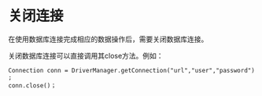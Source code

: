 # 关闭连接

在使用数据库连接完成相应的数据操作后，需要关闭数据库连接。

关闭数据库连接可以直接调用其close方法。例如：

```
Connection conn = DriverManager.getConnection("url","user","password") ;
conn.close()；
```
